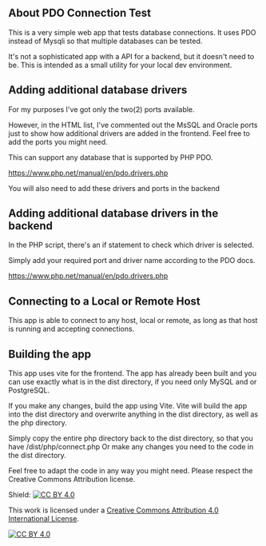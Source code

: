 ## About PDO Connection Test

This is a very simple web app that tests database connections.
It uses PDO instead of Mysqli so that multiple databases can be tested.

It's not a sophisticated app with a API for a backend, but it doesn't need to be.
This is intended as a small utility for your local dev environment.

## Adding additional database drivers

For my purposes I've got only the two(2) ports available.

However, in the HTML list, I've commented out the MsSQL and Oracle ports just to show how additional drivers are added in the frontend.
Feel free to add the ports you might need.

This can support any database that is supported by PHP PDO.

https://www.php.net/manual/en/pdo.drivers.php

You will also need to add these drivers and ports in the backend

## Adding additional database drivers in the backend

In the PHP script, there's an if statement to check which driver is selected.

Simply add your required port and driver name according to the PDO docs.

https://www.php.net/manual/en/pdo.drivers.php

## Connecting to a Local or Remote Host

This app is able to connect to any host, local or remote, as long as that host is running and accepting connections.

## Building the app

This app uses vite for the frontend.
The app has already been built and you can use exactly what is in the dist directory, if you need only MySQL and or PostgreSQL.

If you make any changes, build the app using Vite.
Vite will build the app into the dist directory and overwrite anything in the dist directory, as well as the php directory.

Simply copy the entire php directory back to the dist directory, so that you have /dist/php/connect.php
Or make any changes you need to the code in the dist directory.

Feel free to adapt the code in any way you might need.
Please respect the Creative Commons Attribution license.

Shield: [![CC BY 4.0][cc-by-shield]][cc-by]

This work is licensed under a
[Creative Commons Attribution 4.0 International License][cc-by].

[![CC BY 4.0][cc-by-image]][cc-by]

[cc-by]: http://creativecommons.org/licenses/by/4.0/
[cc-by-image]: https://i.creativecommons.org/l/by/4.0/88x31.png
[cc-by-shield]: https://img.shields.io/badge/License-CC%20BY%204.0-lightgrey.svg
